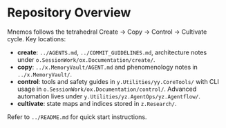 # Repository Overview

Mnemos follows the tetrahedral Create → Copy → Control → Cultivate cycle. Key locations:

- **create**: `../AGENTS.md`, `../COMMIT_GUIDELINES.md`, architecture notes under `o.SessionWork/ox.Documentation/create/`.
- **copy**: `../x.MemoryVault/AGENT.md` and phenomenology notes in `../x.MemoryVault/`.
- **control**: tools and safety guides in `y.Utilities/yy.CoreTools/` with CLI usage in `o.SessionWork/ox.Documentation/control/`. Advanced automation lives under `y.Utilities/yz.AgentOps/yz.Agentflow/`.
- **cultivate**: state maps and indices stored in `z.Research/`.

Refer to `../README.md` for quick start instructions.
